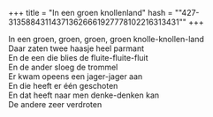 +++
title = "In een groen knollenland"
hash = "\"427-313588431143713626661927778102216313431\""
+++

In een groen, groen, groen, groen knolle-knollen-land  
Daar zaten twee haasje heel parmant  
En de een die blies de fluite-fluite-fluit  
En de ander sloeg de trommel  
Er kwam opeens een jager-jager aan  
En die heeft er één geschoten  
En dat heeft naar men denke-denken kan  
De andere zeer verdroten